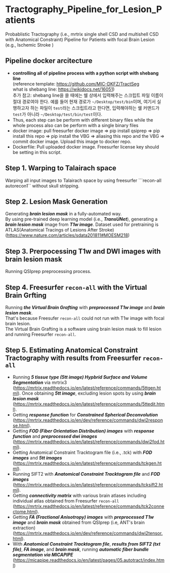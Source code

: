# Tractography_Pipeline_for_Lesion_Patients
Probablistic Tractography (i.e., mrtrix single shell CSD and multishell CSD with Anatomical Constraint) Pipeline for Patients with focal Brain Lesion (e.g., Ischemic Stroke )  

## Pipeline docker arcitecture
- **controlling all of pipeline process with a python script with shebang line**  
(reference template: https://github.com/MIC-DKFZ/TractSeg  
what is shebang line: https://wikidocs.net/16051)  
추가 참고: shebang line을 쓸 때에는 쉘 상에서 입력해주는 스크립트 파일 이름이 절대 경로여야 한다. 예를 들어 현재 경로가 ```~/Desktop/test/bin```이며, 여기서 실행하고자 하는 파일이 ```test```라는 스크립트라고 한다면, 입력해야하는 쉘 커맨드가 ```test```가 아니라 ```~/Desktop/test/bin/test```이다.
- Thus, each step can be perform with different binary files while the whole process also can be perform with a single binary files
- docker image: pull freesurfer docker image => pip install qsiprep => pip install this repo => pip install the VBG => aliasing this repo and the VBG => commit docker image. Upload this image to docker repo.  
- Dockerfile: Pull uploaded docker image. Freesurfer license key should be setting in this script. 

## Step 1. Warping to Talairach space
Warping all input images to Talairach space by using freesurfer ```recon-all autorecon1`` without skull stripping.   

## Step 2. Lesion Mask Generation 
Generating **_brain lesion mask_** in a fully-automated way.  
By using pre-trained deep learning model (i.e., **_TransUNet_**), generating a **_brain lesion mask_** image from **_T1w image_**. 
Dataset used for pretraining is ATLAS(Anatomical Tracings of Lesions After Stroke) (https://www.nature.com/articles/sdata201811#MOESM218)

## Step 3. Prerpocessing T1w and DWI images with brain lesion mask 
Running QSIprep preprocessing process. 

## Step 4. Freesurfer ```recon-all``` with the Virtual Brain Grfting
Running **_the Virtual Brain Grafting_** with **_preprocessed T1w image_** and **_brain lesion mask_**.  
That's because Freesufer ```recon-all``` could not run with T1w image with focal brain lesion.  
The Virtual Brain Grafting is a software using brain lesion mask to fill lesion and running Freesurfer ```recon-all```.

## Step 5. Estimating Anatomical Constraint Tractography with results from Freesurfer ```recon-all```
- Running **_5 tissue type (5tt image) Hypbrid Surface and Volume Segmentation_** via mrtrix3 (https://mrtrix.readthedocs.io/en/latest/reference/commands/5ttgen.html). Once obtaining **_5tt image_**, excluding lesion spots by using **_brain lesion mask_** (https://mrtrix.readthedocs.io/en/latest/reference/commands/5ttedit.html).
- Getting _**response function**_ for _**Constrained Spherical Deconvolution**_ (https://mrtrix.readthedocs.io/en/dev/reference/commands/dwi2response.html).
- Getting **_FOD (Fiber Orientation Distribution) images_** with **_response function_** and **_preprocessed dwi images_** (https://mrtrix.readthedocs.io/en/latest/reference/commands/dwi2fod.html).
- Getting Anatomical Constraint Tracktogram file (i.e., .tck) with **_FOD images_** and **_5tt images_** (https://mrtrix.readthedocs.io/en/latest/reference/commands/tckgen.html).
- Running SIFT2 with **_Anatomical Constraint Tracktogram file_** and **_FOD images_** (https://mrtrix.readthedocs.io/en/latest/reference/commands/tcksift2.html).
- Getting **_connectivity matrix_** with various brain atlases including individual atlas obtained from Freesurfer ```recon-all``` (https://mrtrix.readthedocs.io/en/latest/reference/commands/tck2connectome.html). 
- Getting **_FA (Fractional Anisotropy) images_** with **_preprocessed T1w image_** and **_brain mask_** obtained from QSIprep (i.e, ANT's brain extraction) (https://mrtrix.readthedocs.io/en/dev/reference/commands/dwi2tensor.html).
- With **_Anatomical Constraint Tracktogram file_**, **_results from SIFT2 (txt file)_**, **_FA image_**, and **_brain mask_**, running **_automatic fiber bundle segmentation via MICAPIPE_** (https://micapipe.readthedocs.io/en/latest/pages/05.autotract/index.html)  
